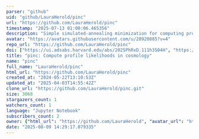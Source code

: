 ```yaml
---
parser: "github"
uid: "github/LauraHerold/pinc"
url: "https://github.com/LauraHerold/pinc"
timestamp: "2025-07-13 01:00:06.465356"
description: "Simple simulated-annealing minimization for computing profile likelihoods in cosmology"
avatar: "https://avatars.githubusercontent.com/u/28920885?v=4"
repo_url: "https://github.com/LauraHerold/pinc"
doi: ["https://ui.adsabs.harvard.edu/abs/2025PhRvD.111h3504H", "https://ui.adsabs.harvard.edu/abs/2025ascl.soft06023H/abstract"]
title: "pinc: Compute profile likelihoods in cosmology"
name: "pinc"
full_name: "LauraHerold/pinc"
html_url: "https://github.com/LauraHerold/pinc"
created_at: "2024-05-22T13:10:53Z"
updated_at: "2025-04-03T14:55:42Z"
clone_url: "https://github.com/LauraHerold/pinc.git"
size: 3068
stargazers_count: 1
watchers_count: 1
language: "Jupyter Notebook"
subscribers_count: 2
owner: {"html_url": "https://github.com/LauraHerold", "avatar_url": "https://avatars.githubusercontent.com/u/28920885?v=4", "login": "LauraHerold", "type": "User"}
date: "2025-08-09 14:29:17.079335"
---
```

